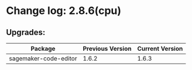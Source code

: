 # Change log: 2.8.6(cpu)

## Upgrades: 

Package | Previous Version | Current Version
---|---|---
sagemaker-code-editor|1.6.2|1.6.3
